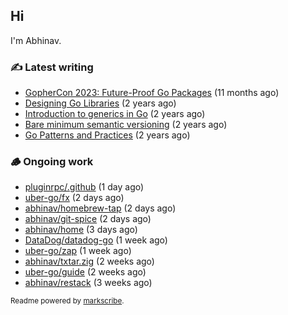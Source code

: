 ## Hi

I'm Abhinav.

### ✍️ Latest writing


- [GopherCon 2023: Future-Proof Go Packages](https://abhinavg.net/2023/09/27/future-proof-packages/) (11 months ago)
- [Designing Go Libraries](https://abhinavg.net/2022/12/06/designing-go-libraries/) (2 years ago)
- [Introduction to generics in Go](https://abhinavg.net/2022/11/23/generics-intro/) (2 years ago)
- [Bare minimum semantic versioning](https://abhinavg.net/2022/11/07/semver/) (2 years ago)
- [Go Patterns and Practices](https://abhinavg.net/2022/09/19/go-patterns-and-practices-talk/) (2 years ago)

### 🪵 Ongoing work


- [pluginrpc/.github](https://github.com/pluginrpc/.github) (1 day ago)
- [uber-go/fx](https://github.com/uber-go/fx) (2 days ago)
- [abhinav/homebrew-tap](https://github.com/abhinav/homebrew-tap) (2 days ago)
- [abhinav/git-spice](https://github.com/abhinav/git-spice) (2 days ago)
- [abhinav/home](https://github.com/abhinav/home) (3 days ago)
- [DataDog/datadog-go](https://github.com/DataDog/datadog-go) (1 week ago)
- [uber-go/zap](https://github.com/uber-go/zap) (1 week ago)
- [abhinav/txtar.zig](https://github.com/abhinav/txtar.zig) (2 weeks ago)
- [uber-go/guide](https://github.com/uber-go/guide) (2 weeks ago)
- [abhinav/restack](https://github.com/abhinav/restack) (3 weeks ago)

<sub>Readme powered by [markscribe](https://github.com/muesli/markscribe).</sub>
